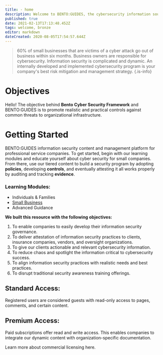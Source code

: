 ```yaml
---
title: - home
description: Welcome to BENTO:GUIDES, the cybersecurity information source for clients and guests.
published: true
date: 2021-02-13T17:13:48.452Z
tags: welcome, bronze
editor: markdown
dateCreated: 2020-08-05T17:54:57.644Z
---
```


> 60% of small businesses that are victims of a cyber attack go out of business within six months. Business owners are responsible for cybersecurity. Information security is complicated and dynamic. An internally developed and implemented cybersecurity program is your company's best risk mitigation and management strategy. 
{.is-info}

# Objectives
Hello!  The objective behind **Bento Cyber Security Framework** and BENTO:GUIDES is to promote realistic and practical controls against common threats to organizational infrastructure.  


# Getting Started
BENTO:GUIDES information security content and management platform for professional service companies. To get started, begin with our learning modules and educate yourself about cyber security for small companies.  From there, use our tiered content to build a security program by adopting **policies**, developing **controls**, and eventually attesting it all works properly by auditing and tracking **evidence**. 

### Learning Modules:
- Individuals & Families
- [Small Business](/security-company/start)
- Advanced Guidance 

**We built this resource with the following objectives:**

1. To enable companies to easily develop their information security governance.
1. To deliver attestation of information security practices to clients, insurance companies, vendors, and oversight organizations.
1. To give our clients actionable and relevant cybersecurity information.
1. To reduce chaos and spotlight the information critical to cybersecurity success.
1. To align information security practices with realistic needs and best practices.
1. To disrupt traditional security awareness training offerings.

## Standard Access:

Registered users are considered guests with read-only access to pages, comments, and certain content.  

## Premium Access:

Paid subscriptions offer read and write access. This enables companies to integrate our dynamic content with organization-specific documentation.  

Learn more about commercial licensing here.

